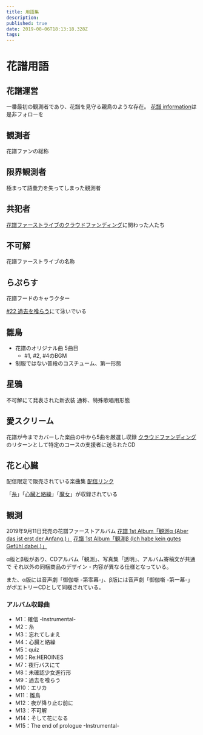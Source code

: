 ```yaml
---
title: 用語集
description: 
published: true
date: 2019-08-06T18:13:18.328Z
tags: 
---
```


# 花譜用語

## 花譜運営
一番最初の観測者であり、花譜を見守る親鳥のような存在。
[花譜 information](https://twitter.com/kaf_info)は是非フォローを

## 観測者
花譜ファンの総称

## 限界観測者
極まって語彙力を失ってしまった観測者

## 共犯者
[花譜ファーストライブのクラウドファンディング](https://camp-fire.jp/projects/view/153477)に関わった人たち

## 不可解
花譜ファーストライブの名称

## らぷらす
花譜フードのキャラクター

[#22 過去を喰らう](https://www.youtube.com/watch?v=tMKrECxEpq8)にて泳いでいる

## 雛鳥
- 花譜のオリジナル曲 5曲目
  - #1, #2, #4のBGM
- 制服ではない普段のコスチューム、第一形態

## 星鴉
不可解にて発表された新衣装
通称、特殊歌唱用形態

## 愛スクリーム
花譜が今までカバーした楽曲の中から5曲を厳選し収録
[クラウドファンディング](https://camp-fire.jp/projects/view/153477)のリターンとして特定のコースの支援者に送られたCD

## 花と心臓
配信限定で販売されている楽曲集
[配信リンク](https://linkco.re/hf6NAvP2)

「[糸](https://www.youtube.com/watch?v=3Wtx6k2vInU)」「[心臓と絡繰](https://www.youtube.com/watch?v=hcm1LGOxJbc)」「[魔女](https://www.youtube.com/watch?v=AqwFHfsAlx0)」が収録されている

## 観測
2019年9月11日発売の花譜ファーストアルバム
[花譜 1st Album「観測α (Aber das ist erst der Anfang.)」](https://kamitsubaki.booth.pm/items/1460188)
[花譜 1st Album「観測β (Ich habe kein gutes Gefühl dabei.)」](https://kamitsubaki.booth.pm/items/1460435)

α版とβ版があり、CDアルバム「観測」、写真集「透明」、アルバム寄稿文が共通で
それ以外の同梱商品のデザイン・内容が異なる仕様となっている。

また、α版には音声劇「御伽噺 -第零幕-」、β版には音声劇「御伽噺 -第一幕-」がポエトリーCDとして同梱されている。

### アルバム収録曲
- M1：確信 -Instrumental-
- M2：糸
- M3：忘れてしまえ
- M4：心臓と絡繰
- M5：quiz
- M6：Re:HEROINES
- M7：夜行バスにて
- M8：未確認少女進行形
- M9：過去を喰らう
- M10：エリカ
- M11：雛鳥
- M12：夜が降り止む前に
- M13：不可解
- M14：そして花になる
- M15：The end of prologue -Instrumental-